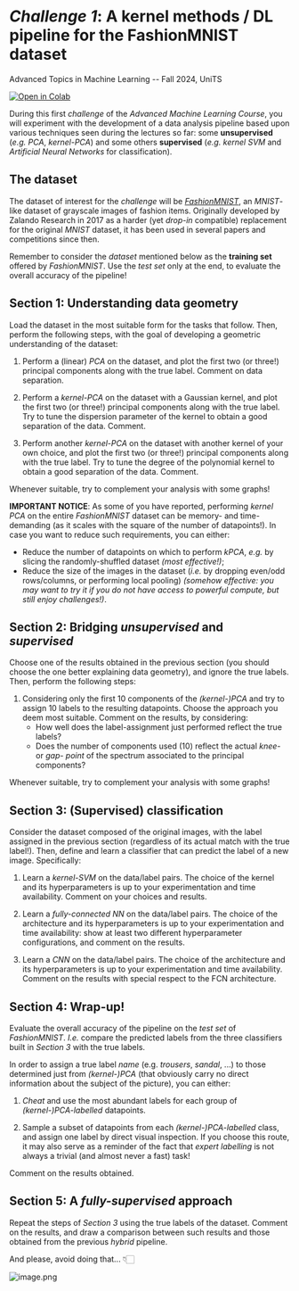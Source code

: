 # *Challenge 1*: A **kernel** methods / **DL** pipeline for the FashionMNIST dataset

Advanced Topics in Machine Learning -- Fall 2024, UniTS

<a target="_blank" href="https://colab.research.google.com/github/ganselmif/adv-ml-units/blob/main/notebooks/AdvML_Challenge_1.ipynb"><img src="https://colab.research.google.com/assets/colab-badge.svg" alt="Open in Colab"/></a>


During this first *challenge* of the *Advanced Machine Learning Course*, you will experiment with the development of a data analysis pipeline based upon various techniques seen during the lectures so far: some **unsupervised** (*e.g.* *PCA*, *kernel-PCA*) and some others **supervised** (*e.g.* *kernel SVM* and *Artificial Neural Networks* for classification).


## The dataset

The dataset of interest for the *challenge* will be [*FashionMNIST*](https://github.com/zalandoresearch/fashion-mnist), an *MNIST*-like dataset of grayscale images of fashion items. Originally developed by Zalando Research in 2017 as a harder (yet *drop-in* compatible) replacement for the original *MNIST* dataset, it has been used in several papers and competitions since then.

Remember to consider the *dataset* mentioned below as the **training set** offered by *FashionMNIST*. Use the *test set* only at the end, to evaluate the overall accuracy of the pipeline!


## Section 1: Understanding data geometry

Load the dataset in the most suitable form for the tasks that follow. Then, perform the following steps, with the goal of developing a geometric understanding of the dataset:

1. Perform a (linear) *PCA* on the dataset, and plot the first two (or three!) principal components along with the true label. Comment on data separation.

2. Perform a *kernel-PCA* on the dataset with a Gaussian kernel, and plot the first two (or three!) principal components along with the true label. Try to tune the dispersion parameter of the kernel to obtain a good separation of the data. Comment.

3. Perform another *kernel-PCA* on the dataset with another kernel of your own choice, and plot the first two (or three!) principal components along with the true label. Try to tune the degree of the polynomial kernel to obtain a good separation of the data. Comment.

Whenever suitable, try to complement your analysis with some graphs!

**IMPORTANT NOTICE**: As some of you have reported, performing *kernel PCA* on the entire *FashionMNIST* dataset can be memory- and time- demanding (as it scales with the square of the number of datapoints!). In case you want to reduce such requirements, you can either:
  - Reduce the number of datapoints on which to perform *kPCA*, *e.g.* by slicing the randomly-shuffled dataset *(most effective!)*;
  - Reduce the size of the images in the dataset (*i.e.* by dropping even/odd rows/columns, or performing local pooling) *(somehow effective: you may want to try it if you do not have access to powerful compute, but still enjoy challenges!)*.


## Section 2: Bridging *unsupervised* and *supervised*

Choose one of the results obtained in the previous section (you should choose the one better explaining data geometry), and ignore the true labels. Then, perform the following steps:

1. Considering only the first $10$ components of the *(kernel-)PCA* and try to assign $10$ labels to the resulting datapoints. Choose the approach you deem most suitable. Comment on the results, by considering:
    - How well does the label-assignment just performed reflect the true labels?
    - Does the number of components used ($10$) reflect the actual *knee-* or *gap-* *point* of the spectrum associated to the principal components?

Whenever suitable, try to complement your analysis with some graphs!


## Section 3: (Supervised) classification

Consider the dataset composed of the original images, with the label assigned in the previous section (regardless of its actual match with the true label!). Then, define and learn a classifier that can predict the label of a new image. Specifically:

1. Learn a *kernel-SVM* on the data/label pairs. The choice of the kernel and its hyperparameters is up to your experimentation and time availability. Comment on your choices and results.

2. Learn a *fully-connected NN* on the data/label pairs. The choice of the architecture and its hyperparameters is up to your experimentation and time availability: show at least two different hyperparameter configurations, and comment on the results.

3. Learn a *CNN* on the data/label pairs. The choice of the architecture and its hyperparameters is up to your experimentation and time availability. Comment on the results with special respect to the FCN architecture.


## Section 4: Wrap-up!

Evaluate the overall accuracy of the pipeline on the *test set* of *FashionMNIST*. *I.e.* compare the predicted labels from the three classifiers built in *Section 3* with the true labels.

In order to assign a true label *name* (e.g. *trousers*, *sandal*, ...) to those determined just from *(kernel-)PCA* (that obviously carry no direct information about the subject of the picture), you can either:

1. *Cheat* and use the most abundant labels for each group of *(kernel-)PCA-labelled* datapoints.

2. Sample a subset of datapoints from each *(kernel-)PCA-labelled* class, and assign one label by direct visual inspection. If you choose this route, it may also serve as a reminder of the fact that *expert labelling* is not always a trivial (and almost never a fast) task!

Comment on the results obtained.


## Section 5: A *fully-supervised* approach

Repeat the steps of *Section 3* using the true labels of the dataset. Comment on the results, and draw a comparison between such results and those obtained from the previous *hybrid* pipeline.


And please, avoid doing that... 👇🏻

![image.png](https://quantum.unipa.it/media/qml_hucd7b98ab4453a0984ddbefecbd3d61dc_1160667_1200x0_resize_lanczos_3.png)


